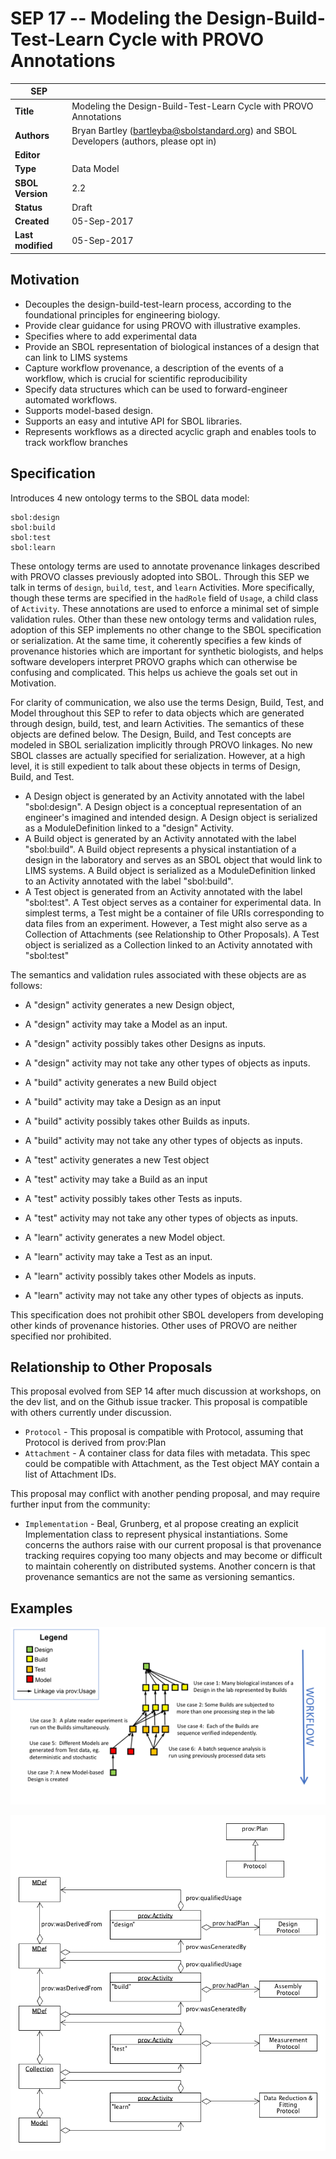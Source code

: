 SEP 17 -- Modeling the Design-Build-Test-Learn Cycle with PROVO Annotations
===================================

SEP                     | <leave empty>
----------------------|--------------
**Title**                | Modeling the Design-Build-Test-Learn Cycle with PROVO Annotations
**Authors**           | Bryan Bartley (bartleyba@sbolstandard.org) and SBOL Developers (authors, please opt in)
**Editor**            | <leave empty>
**Type**              | Data Model
**SBOL Version**      | 2.2
**Status**            | Draft
**Created**           | 05-Sep-2017
**Last modified**     | 05-Sep-2017

Motivation
----------

* Decouples the design-build-test-learn process, according to the foundational principles for engineering biology.
* Provide clear guidance for using PROVO with illustrative examples. 
* Specifies where to add experimental data
* Provide an SBOL representation of biological instances of a design that can link to LIMS systems
* Capture workflow provenance, a description of the events of a workflow, which is crucial for scientific reproducibility
* Specify data structures which can be used to forward-engineer automated workflows.
* Supports model-based design.
* Supports an easy and intutive API for SBOL libraries.
* Represents workflows as a directed acyclic graph and enables tools to track workflow branches

Specification
-------------

Introduces 4 new ontology terms to the SBOL data model:
```
sbol:design
sbol:build
sbol:test
sbol:learn
```
These ontology terms are used to annotate provenance linkages described with PROVO classes previously adopted into SBOL. Through this SEP we talk in terms of `design`, `build`, `test`, and `learn` Activities. More specifically, though these terms are specified in the `hadRole` field of `Usage`, a child class of `Activity`. These annotations are used to enforce a minimal set of simple validation rules. Other than these new ontology terms and validation rules, adoption of this SEP implements no other change to the SBOL specification or serialization.  At the same time, it coherently specifies a few kinds of provenance histories which are important for synthetic biologists, and helps software developers interpret PROVO graphs which can otherwise be confusing and complicated. This helps us achieve the goals set out in Motivation. 

For clarity of communication, we also use the terms Design, Build, Test, and Model throughout this SEP to refer to data objects which are generated through design, build, test, and learn Activities. The semantics of these objects are defined below. The Design, Build, and Test concepts are modeled in SBOL serialization implicitly through PROVO linkages. No new SBOL classes are actually specified for serialization. However, at a high level, it is still expedient to talk about these objects in terms of Design, Build, and Test. 

* A Design object is generated by an Activity annotated with the label "sbol:design".  A Design object is a conceptual representation of an engineer's imagined and intended design. A Design object is serialized as a ModuleDefinition linked to a "design" Activity.
* A Build object is generated by an Activity annotated with the label "sbol:build". A Build object represents a physical instantiation of a design in the laboratory and serves as an SBOL object that would link to LIMS systems. A Build object is serialized as a ModuleDefinition linked to an Activity annotated with the label "sbol:build". 
* A Test object is generated from an Activity annotated with the label "sbol:test". A Test object serves as a container for experimental data. In simplest terms, a Test might be a container of file URIs corresponding to data files from an experiment. However, a Test might also serve as a Collection of Attachments (see Relationship to Other Proposals). A Test object is serialized as a Collection linked to an Activity annotated with "sbol:test"

The semantics and validation rules associated with these objects are as follows:
* A "design" activity generates a new Design object, 
* A "design" activity may take a Model as an input. 
* A "design" activity possibly takes other Designs as inputs.
* A "design" activity may not take any other types of objects as inputs.

* A "build" activity generates a new Build object
* A "build" activity may take a Design as an input
* A "build" activity possibly takes other Builds as inputs.
* A "build" activity may not take any other types of objects as inputs.

* A "test" activity generates a new Test object
* A "test" activity may take a Build as an input
* A "test" activity possibly takes other Tests as inputs.
* A "test" activity may not take any other types of objects as inputs.

* A "learn" activity generates a new Model object.
* A "learn" activity may take a Test as an input.
* A "learn" activity possibly takes other Models as inputs.
* A "learn" activity may not take any other types of objects as inputs.

This specification does not prohibit other SBOL developers from developing other kinds of provenance histories. Other uses of PROVO are neither specified nor prohibited.

Relationship to Other Proposals
-------------------------------
This proposal evolved from SEP 14 after much discussion at workshops, on the dev list, and on the Github issue tracker.  This proposal is compatible with others currently under discussion.

* `Protocol` - This proposal is compatible with Protocol, assuming that Protocol is derived from prov:Plan
* `Attachment` - A container class for data files with metadata. This spec could be compatible with Attachment, as the Test object MAY contain a list of Attachment IDs.

This proposal may conflict with another pending proposal, and may require further input from the community:

* `Implementation` - Beal, Grunberg, et al propose creating an explicit Implementation class to represent physical instantiations. Some concerns the authors raise with our current proposal is that provenance tracking requires copying too many objects and may become or difficult to maintain coherently on distributed systems. Another concern is that provenance semantics are not the same as versioning semantics.

Examples
--------
![use_cases](images/sep_017_fig1.png "Use cases")

![uml](images/sep_017_fig2.png "UML")
